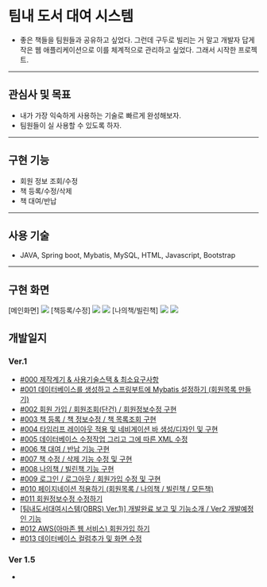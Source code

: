 # 팀내 도서 대여 시스템
- 좋은 책들을 팀원들과 공유하고 싶었다. 그런데 구두로 빌리는 거 말고 개발자 답게 작은 웹 애플리케이션으로 이를 체계적으로 관리하고 싶었다. 그래서 시작한 프로젝트.

----

## 관심사 및 목표
- 내가 가장 익숙하게 사용하는 기술로 빠르게 완성해보자.
- 팀원들이 실 사용할 수 있도록 하자.


----

## 구현 기능
- 회원 정보 조회/수정
- 책 등록/수정/삭제
- 책 대여/반납

----

## 사용 기술
- JAVA, Spring boot, Mybatis, MySQL, HTML, Javascript, Bootstrap

---

## 구현 화면
[메인화면]
<img src="https://blog.kakaocdn.net/dn/NRDUR/btsGq8wGDgj/oP3ilQPaF23gTaee2zREUk/img.png">
[책등록/수정]
 <img src="https://blog.kakaocdn.net/dn/P6CaW/btsGsWCjXIG/dKYqi8Lg17k2KpExDSCiWk/img.png">
 <img src="https://blog.kakaocdn.net/dn/JpZKC/btsGtKaxTpu/nKOP9bLAUTKRiQGvDf8wU0/img.png">
[나의책/빌린책]
<img src="https://blog.kakaocdn.net/dn/bcsmcE/btsGtURHYOE/9e3lR0kF8kvQvU7brdJaL1/img.png">
<img src="https://blog.kakaocdn.net/dn/bg81lX/btsGsVwGp0o/L8QSuS7hpc4rjc5PcLWWpk/img.png">
<br>

## 개발일지
### Ver.1
- [#000 제작계기 & 사용기술스택 & 최소요구사항](https://ddururiiiiiii.tistory.com/431)
- [#001 데이터베이스를 생성하고 스프링부트에 Mybatis 설정하기 (회원목록 만들기)](https://ddururiiiiiii.tistory.com/432)
- [#002 회원 가입 / 회원조회(단건) / 회원정보수정 구현](https://ddururiiiiiii.tistory.com/440)
- [#003 책 등록 / 책 정보수정 / 책 목록조회 구현](https://ddururiiiiiii.tistory.com/441)
- [#004 타임리프 레이아웃 적용 및 네비게이션 바 생성/디자인 및 구현](https://ddururiiiiiii.tistory.com/442)
- [#005 데이터베이스 수정작업 그리고 그에 따른 XML 수정](https://ddururiiiiiii.tistory.com/443) 
- [#006 책 대여 / 반납 기능 구현](https://ddururiiiiiii.tistory.com/444)
- [#007 책 수정 / 삭제 기능 수정 및 구현](https://ddururiiiiiii.tistory.com/445)
- [#008 나의책 / 빌린책 기능 구현](https://ddururiiiiiii.tistory.com/446)
- [#009 로그인 / 로그아웃 / 회원가입 수정 및 구현](https://ddururiiiiiii.tistory.com/447)
- [#010 페이지네이션 적용하기 (회원목록 / 나의책 / 빌린책 / 모든책)](https://ddururiiiiiii.tistory.com/449)
- [#011 회원정보수정 수정하기](https://ddururiiiiiii.tistory.com/450)
- [[팀내도서대여시스템(OBRS) Ver.1)] 개발완료 보고 및 기능소개 / Ver2 개발예정인 기능](https://ddururiiiiiii.tistory.com/451)
- [#012 AWS(아마존 웹 서비스) 회원가입 하기](https://ddururiiiiiii.tistory.com/462)
- [#013 데이터베이스 컬럼추가 및 화면 수정](https://ddururiiiiiii.tistory.com/474)

### Ver 1.5
- []()
